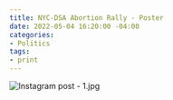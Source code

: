 ```yaml
---
title: NYC-DSA Abortion Rally - Poster
date: 2022-05-04 16:20:00 -04:00
categories:
- Politics
tags:
- print
---
```


![Instagram post - 1.jpg](/uploads/Instagram%20post%20-%201.jpg)